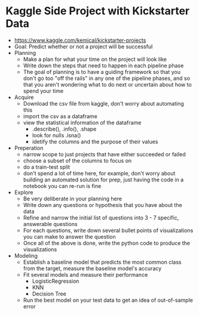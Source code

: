 # Kaggle Side Project with Kickstarter Data

- https://www.kaggle.com/kemical/kickstarter-projects
- Goal: Predict whether or not a project will be successful
- Planning
    - Make a plan for what your time on the project will look like
    - Write down the steps that need to happen in each pipeline phase
    - The goal of planning is to have a guiding framework so that you don't go
      too "off the rails" in any one of the pipeline phases, and so that you
      aren't wondering what to do next or uncertain about how to spend your time
- Acquire
    - Download the csv file from kaggle, don't worry about automating this
    - import the csv as a dataframe
    - view the statistical information of the dataframe
        - .describe(), .info(), .shape
        - look for nulls .isna()
        - idetify the columns and the purpose of their values
- Preperation
    - narrow scope to just projects that have either succeeded or failed
    - choose a subset of the columns to focus on
    - do a train-test split
    - don't spend a lot of time here, for example, don't worry about building an
      automated solution for prep, just having the code in a notebook you can
      re-run is fine
- Explore
    - Be very deliberate in your planning here
    - Write down any questions or hypothesis that you have about the data
    - Refine and narrow the initial list of questions into 3 - 7 specific,
      answerable questions
    - For each questions, write down several bullet points of visualizations you
      can make to answer the question
    - Once all of the above is done, write the python code to produce the
      visualizations
- Modeling
    - Establish a baseline model that predicts the most common class from the
      target, measure the baseline model's accuracy
    - Fit several models and measure their performance
        - LogisticRegression
        - KNN
        - Decision Tree
    - Run the best model on your test data to get an idea of out-of-sample error
